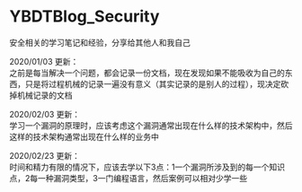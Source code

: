 # YBDTBlog_Security
安全相关的学习笔记和经验，分享给其他人和我自己  

2020/01/03 更新：  
之前是每当解决一个问题，都会记录一份文档，现在发现如果不能吸收为自己的东西，只是将过程机械的记录一遍没有意义（其实记录的是别人的过程），现决定砍掉机械记录的文档  

2020/02/03 更新：  
学习一个漏洞的原理时，应该考虑这个漏洞通常出现在什么样的技术架构中，然后这样的技术架构通常出现在什么样的业务中  

2020/02/23 更新：  
时间和精力有限的情况下，应该去学以下3点：1一个漏洞所涉及到的每一个知识点，2每一种漏洞类型，3一门编程语言，然后案例可以相对少学一些  
